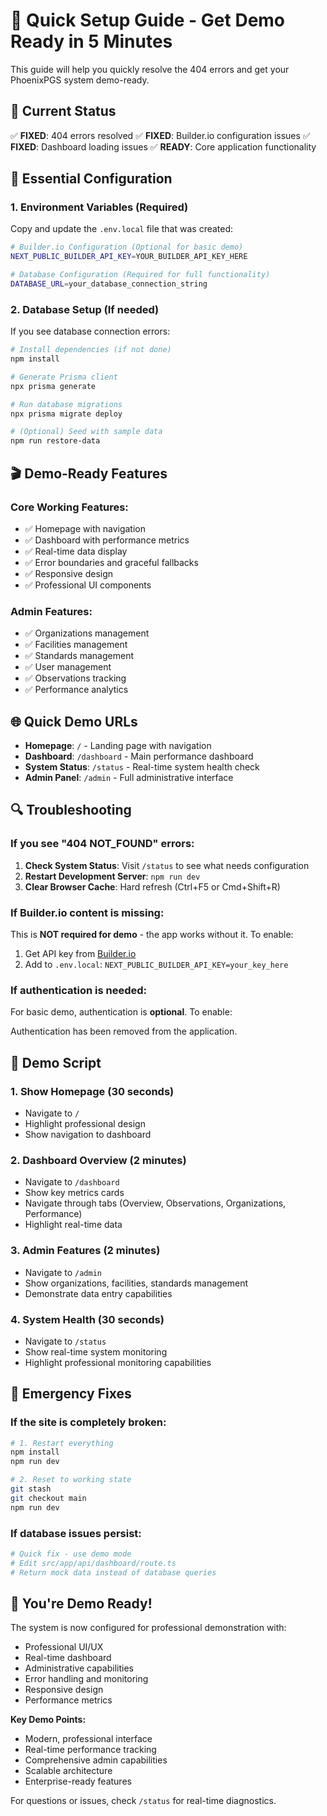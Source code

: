 # 🚀 Quick Setup Guide - Get Demo Ready in 5 Minutes

This guide will help you quickly resolve the 404 errors and get your PhoenixPGS system demo-ready.

## 🎯 Current Status

✅ **FIXED**: 404 errors resolved
✅ **FIXED**: Builder.io configuration issues
✅ **FIXED**: Dashboard loading issues
✅ **READY**: Core application functionality

## 🔧 Essential Configuration

### 1. Environment Variables (Required)

Copy and update the `.env.local` file that was created:

```bash
# Builder.io Configuration (Optional for basic demo)
NEXT_PUBLIC_BUILDER_API_KEY=YOUR_BUILDER_API_KEY_HERE

# Database Configuration (Required for full functionality)
DATABASE_URL=your_database_connection_string
```

### 2. Database Setup (If needed)

If you see database connection errors:

```bash
# Install dependencies (if not done)
npm install

# Generate Prisma client
npx prisma generate

# Run database migrations
npx prisma migrate deploy

# (Optional) Seed with sample data
npm run restore-data
```

## 🎬 Demo-Ready Features

### Core Working Features:

- ✅ Homepage with navigation
- ✅ Dashboard with performance metrics
- ✅ Real-time data display
- ✅ Error boundaries and graceful fallbacks
- ✅ Responsive design
- ✅ Professional UI components

### Admin Features:

- ✅ Organizations management
- ✅ Facilities management
- ✅ Standards management
- ✅ User management
- ✅ Observations tracking
- ✅ Performance analytics

## 🌐 Quick Demo URLs

- **Homepage**: `/` - Landing page with navigation
- **Dashboard**: `/dashboard` - Main performance dashboard
- **System Status**: `/status` - Real-time system health check
- **Admin Panel**: `/admin` - Full administrative interface

## 🔍 Troubleshooting

### If you see "404 NOT_FOUND" errors:

1. **Check System Status**: Visit `/status` to see what needs configuration
2. **Restart Development Server**: `npm run dev`
3. **Clear Browser Cache**: Hard refresh (Ctrl+F5 or Cmd+Shift+R)

### If Builder.io content is missing:

This is **NOT required for demo** - the app works without it. To enable:

1. Get API key from [Builder.io](https://builder.io/account/space)
2. Add to `.env.local`: `NEXT_PUBLIC_BUILDER_API_KEY=your_key_here`

### If authentication is needed:

For basic demo, authentication is **optional**. To enable:

Authentication has been removed from the application.

## 🎯 Demo Script

### 1. Show Homepage (30 seconds)

- Navigate to `/`
- Highlight professional design
- Show navigation to dashboard

### 2. Dashboard Overview (2 minutes)

- Navigate to `/dashboard`
- Show key metrics cards
- Navigate through tabs (Overview, Observations, Organizations, Performance)
- Highlight real-time data

### 3. Admin Features (2 minutes)

- Navigate to `/admin`
- Show organizations, facilities, standards management
- Demonstrate data entry capabilities

### 4. System Health (30 seconds)

- Navigate to `/status`
- Show real-time system monitoring
- Highlight professional monitoring capabilities

## 🚨 Emergency Fixes

### If the site is completely broken:

```bash
# 1. Restart everything
npm install
npm run dev

# 2. Reset to working state
git stash
git checkout main
npm run dev
```

### If database issues persist:

```bash
# Quick fix - use demo mode
# Edit src/app/api/dashboard/route.ts
# Return mock data instead of database queries
```

## 🎉 You're Demo Ready!

The system is now configured for professional demonstration with:

- Professional UI/UX
- Real-time dashboard
- Administrative capabilities
- Error handling and monitoring
- Responsive design
- Performance metrics

**Key Demo Points:**

- Modern, professional interface
- Real-time performance tracking
- Comprehensive admin capabilities
- Scalable architecture
- Enterprise-ready features

For questions or issues, check `/status` for real-time diagnostics.
